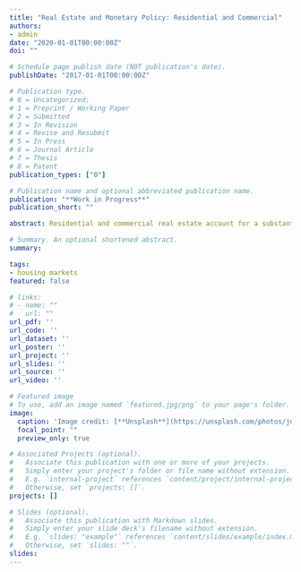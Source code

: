 ```yaml
---
title: "Real Estate and Monetary Policy: Residential and Commercial"
authors:
- admin
date: "2020-01-01T00:00:00Z"
doi: ""

# Schedule page publish date (NOT publication's date).
publishDate: "2017-01-01T00:00:00Z"

# Publication type.
# 0 = Uncategorized; 
# 1 = Preprint / Working Paper 
# 2 = Submitted
# 3 = In Revision
# 4 = Revise and Resubmit
# 5 = In Press
# 6 = Journal Article
# 7 = Thesis 
# 8 = Patent
publication_types: ["0"]

# Publication name and optional abbreviated publication name.
publication: "**Work in Progress**"
publication_short: ""

abstract: Residential and commercial real estate account for a substantial share of both household wealth and capital stock in the EU countries and the US. More specifically in the US, one-third of household net worth is held in residential real estate, whilst commercial real estate typically accounts for about half the net market (replacement) value of nonfarm, nonfinancial corporate business assets (Case2000). Furthermore, fluctuations in real estate values have been shown to play a significant and unique role both the amplification and the propagation of the business cycle, especially when combined with financial frictions in the form of collateral constraints. The general mechanism is that when households or firms use real estate as a collateral for borrowing, a decline in real estate prices will reduce the value of available collateral, and with it the availability of funds for either investment or consumption, thus amplifying the decline in economic activity (Iacoviello2005, Iacoviello2010, Liu2013, Guerrieri2017). The 2007-08 financial crisis exposed the magnitude through which distortions in residential and commercial real estate markets can spillover to the goods markets and the real economy. Real estate has long been considered as hedge against inflation (Fama1977), hence the real estate market serves as a medium for the transmission of monetary policy shocks to the overall economy. There are several channels that are at play, among which two are going to be explored here. First, the role of monetary policy in affecting the behaviour of real estate investment and property prices, as opposed to other, possibly non-fundamental factors that drive house prices up and down, such as bubbles. Second, the role of borrowing in affecting and possibly amplifying the effect of changes in property prices (in turn due to both monetary and non-monetary factors) on investment, value of collateral and overall economic activity through a financial accelerator mechanism. In our analysis, we consider both commercial and residential, therefore, it is important to disaggregate investment activity. It is households that demand housing services and consumption-good firms that are using commercial real estate to facilitate their business activities. These two combined constitute the demand for real estate. Both agents are credit-constrained and are allowed to borrow only against collateral, however, they differ in the way that they secure their financing. Firms borrow at bank prime loan rate, while households request mortgage loans at the mortgage lending rate. Both residential and commercial real estate are supplied by the construction sector. Specifically, construction firms still borrow at the same rate as consumption-good firms, however since they do not own the  real estate, they cannot pledge it as collateral. The objective of this study is to develop a framework to study the transmission of monetary policy to the real estate markets. We will carry out a structural analysis using a Structural Vector Autoregression approach (SVAR), which is conditional on the identification of a restricted number of structural shocks. Similar SVAR will be constructed for both commercial and residential real estate in order to obtain comparable results for the two markets. We first estimate the market separately, when we will focus on monetary policy, real estate demand and credit supply (borrowing) of the separate markets and compare the two impulse responses in the two markets to understand similarities and differences in a systematic manner. The second part of the research will  model the construction sector, where both types of real estate are estimated jointly. A unified approach would help us further understand the potential spillovers and comovements between the two real estate sectors.

# Summary. An optional shortened abstract.
summary: 

tags:
- housing markets
featured: false

# links:
# - name: ""
#   url: ""
url_pdf: ''
url_code: ''
url_dataset: ''
url_poster: ''
url_project: ''
url_slides: ''
url_source: ''
url_video: ''

# Featured image
# To use, add an image named `featured.jpg/png` to your page's folder. 
image:
  caption: 'Image credit: [**Unsplash**](https://unsplash.com/photos/jdD8gXaTZsc)'
  focal_point: ""
  preview_only: true

# Associated Projects (optional).
#   Associate this publication with one or more of your projects.
#   Simply enter your project's folder or file name without extension.
#   E.g. `internal-project` references `content/project/internal-project/index.md`.
#   Otherwise, set `projects: []`.
projects: []

# Slides (optional).
#   Associate this publication with Markdown slides.
#   Simply enter your slide deck's filename without extension.
#   E.g. `slides: "example"` references `content/slides/example/index.md`.
#   Otherwise, set `slides: ""`.
slides: 
---
```


<!-- {{% alert note %}}
Click the *Cite* button above to demo the feature to enable visitors to import publication metadata into their reference management software.
{{% /alert %}}

{{% alert note %}}
Click the *Slides* button above to demo Academic's Markdown slides feature.
{{% /alert %}}

Supplementary notes can be added here, including [code and math](https://sourcethemes.com/academic/docs/writing-markdown-latex/). --!>


